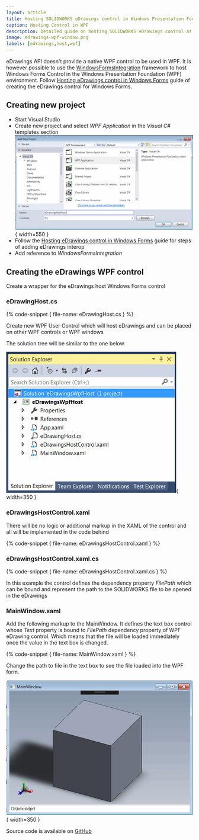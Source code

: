 ```yaml
---
layout: article
title: Hosting SOLIDWORKS eDrawings control in Windows Presentation Foundation (WPF)
caption: Hosting Control in WPF
description: Detailed guide on hosting SOLIDWORKS eDrawings control as WPF User Control in Windows Presentation Foundation (WPF)
image: edrawings-wpf-window.png
labels: [edrawings,host,wpf]
---
```

eDrawings API doesn't provide a native WPF control to be used in WPF. It is however possible to use the [WindowsFormsIntegration](https://docs.microsoft.com/en-us/dotnet/api/system.windows.forms.integration) framework to host Windows Forms Control in the Windows Presentation Foundation (WPF) environment. Follow [Hosting eDrawings control in Windows Forms](/edrawings-api/gettings-started/winforms/) guide of creating the eDrawings control for Windows Forms.

## Creating new project

* Start Visual Studio
* Create new project and select *WPF Application* in the *Visual C#* templates section
![Creating WPF application](visual-studio-new-wpf-project.png){ width=550 }
* Follow the [Hosting eDrawings control in Windows Forms](/edrawings-api/gettings-started/winforms/) guide for steps of adding eDrawings interop
* Add reference to *WindowsFormsIntegration*

## Creating the eDrawings WPF control

Create a wrapper for the eDrawings host Windows Forms control

### eDrawingHost.cs

{% code-snippet { file-name: eDrawingHost.cs } %}

Create new WPF User Control which will host eDrawings and can be placed on other WPF controls or WPF windows

The solution tree will be similar to the one below.

![eDrawings WPF solution tree](visual-studio-solution-tree.png){ width=350 }

### eDrawingsHostControl.xaml

There will be no logic or additional markup in the XAML of the control and all will be implemented in the code behind

{% code-snippet { file-name: eDrawingsHostControl.xaml } %}

### eDrawingsHostControl.xaml.cs

{% code-snippet { file-name: eDrawingsHostControl.xaml.cs } %}

In this example the control defines the dependency property *FilePath* which can be bound and represent the path to the SOLIDWORKS file to be opened in the eDrawings

### MainWindow.xaml

Add the following markup to the MainWindow. It defines the text box control whose *Text* property is bound to *FilePath* dependency property of WPF eDrawing control. Which means that the file will be loaded immediately once the value in the text box is changed.

{% code-snippet { file-name: MainWindow.xaml } %}

Change the path to file in the text box to see the file loaded into the WPF form.

![SOLIDWORKS file is loaded into the WPF eDrawings control](edrawings-wpf-window.png){ width=350 }

Source code is available on [GitHub](https://github.com/codestackdev/solidworks-api-examples/tree/master/edrawings-api/eDrawingsWpfHost)
